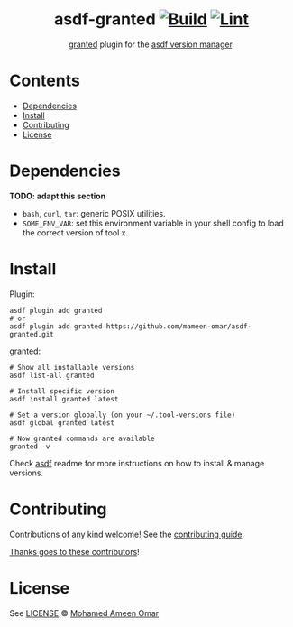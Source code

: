<div align="center">

# asdf-granted [![Build](https://github.com/mameen-omar/asdf-granted/actions/workflows/build.yml/badge.svg)](https://github.com/mameen-omar/asdf-granted/actions/workflows/build.yml) [![Lint](https://github.com/mameen-omar/asdf-granted/actions/workflows/lint.yml/badge.svg)](https://github.com/mameen-omar/asdf-granted/actions/workflows/lint.yml)


[granted](https://github.com/common-fate/granted) plugin for the [asdf version manager](https://asdf-vm.com).

</div>

# Contents

- [Dependencies](#dependencies)
- [Install](#install)
- [Contributing](#contributing)
- [License](#license)

# Dependencies

**TODO: adapt this section**

- `bash`, `curl`, `tar`: generic POSIX utilities.
- `SOME_ENV_VAR`: set this environment variable in your shell config to load the correct version of tool x.

# Install

Plugin:

```shell
asdf plugin add granted
# or
asdf plugin add granted https://github.com/mameen-omar/asdf-granted.git
```

granted:

```shell
# Show all installable versions
asdf list-all granted

# Install specific version
asdf install granted latest

# Set a version globally (on your ~/.tool-versions file)
asdf global granted latest

# Now granted commands are available
granted -v
```

Check [asdf](https://github.com/asdf-vm/asdf) readme for more instructions on how to
install & manage versions.

# Contributing

Contributions of any kind welcome! See the [contributing guide](contributing.md).

[Thanks goes to these contributors](https://github.com/mameen-omar/asdf-granted/graphs/contributors)!

# License

See [LICENSE](LICENSE) © [Mohamed Ameen Omar](https://github.com/mameen-omar/)
